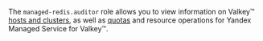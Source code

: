 The `managed-redis.auditor` role allows you to view information on Valkey™ [hosts and clusters](../../managed-redis/concepts/index.md), as well as [quotas](../../managed-redis/concepts/limits.md#mrd-quotas) and resource operations for Yandex Managed Service for Valkey™.
